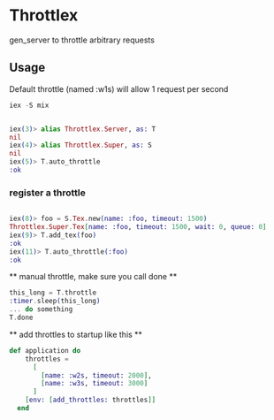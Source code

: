 # Throttlex

gen_server to throttle arbitrary requests

## Usage ##


Default throttle (named :w1s) will allow 1 request per second

```elixir
iex -S mix 


iex(3)> alias Throttlex.Server, as: T
nil
iex(4)> alias Throttlex.Super, as: S
nil
iex(5)> T.auto_throttle
:ok

```
### register a throttle ###
```elixir

iex(8)> foo = S.Tex.new(name: :foo, timeout: 1500)
Throttlex.Super.Tex[name: :foo, timeout: 1500, wait: 0, queue: 0]
iex(9)> T.add_tex(foo)
:ok
iex(11)> T.auto_throttle(:foo)
:ok
```
** manual throttle, make sure you call done **
```elixir
this_long = T.throttle
:timer.sleep(this_long)
... do something
T.done
```

** add throttles to startup like this **

```elixir
def application do
    throttles =
      [
        [name: :w2s, timeout: 2000],
        [name: :w3s, timeout: 3000]
      ]
    [env: [add_throttles: throttles]]
  end
```
